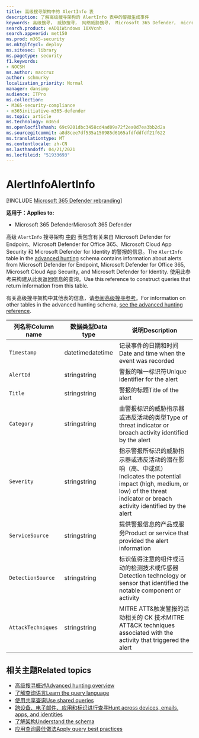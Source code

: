 ```yaml
---
title: 高级搜寻架构中的 AlertInfo 表
description: 了解高级搜寻架构的 AlertInfo 表中的警报生成事件
keywords: 高级搜寻， 威胁搜寻， 网络威胁搜寻， Microsoft 365 Defender， microsoft 365， m365， 搜索， 查询， 遥测， 架构参考， kusto， 表格， 列， 数据类型， 说明， AlertInfo， 警报， 严重性， 类别， MITRE， ATT&CK， Microsoft Defender for Endpoint， Microsoft Defender for Office 365， Microsoft Cloud App Security， MCAS， And Microsoft Defender for Identity
search.product: eADQiWindows 10XVcnh
search.appverid: met150
ms.prod: m365-security
ms.mktglfcycl: deploy
ms.sitesec: library
ms.pagetype: security
f1.keywords:
- NOCSH
ms.author: maccruz
author: schmurky
localization_priority: Normal
manager: dansimp
audience: ITPro
ms.collection:
- M365-security-compliance
- m365initiative-m365-defender
ms.topic: article
ms.technology: m365d
ms.openlocfilehash: 69c9201dbc3458cd4ad09a72f2ea0d7ea3bb2d2a
ms.sourcegitcommit: a8d8cee7df535a150985d6165afdfddfdf21f622
ms.translationtype: MT
ms.contentlocale: zh-CN
ms.lasthandoff: 04/21/2021
ms.locfileid: "51933693"
---
```

# <a name="alertinfo"></a><span data-ttu-id="75174-104">AlertInfo</span><span class="sxs-lookup"><span data-stu-id="75174-104">AlertInfo</span></span>

[!INCLUDE [Microsoft 365 Defender rebranding](../includes/microsoft-defender.md)]


<span data-ttu-id="75174-105">**适用于：**</span><span class="sxs-lookup"><span data-stu-id="75174-105">**Applies to:**</span></span>
- <span data-ttu-id="75174-106">Microsoft 365 Defender</span><span class="sxs-lookup"><span data-stu-id="75174-106">Microsoft 365 Defender</span></span>



<span data-ttu-id="75174-107">高级 `AlertInfo` 搜寻架构 [中的](advanced-hunting-overview.md) 表包含有关来自 Microsoft Defender for Endpoint、Microsoft Defender for Office 365、Microsoft Cloud App Security 和 Microsoft Defender for Identity 的警报的信息。</span><span class="sxs-lookup"><span data-stu-id="75174-107">The `AlertInfo` table in the [advanced hunting](advanced-hunting-overview.md) schema contains information about alerts from Microsoft  Defender for Endpoint, Microsoft Defender for Office 365, Microsoft Cloud App Security, and Microsoft Defender for Identity.</span></span> <span data-ttu-id="75174-108">使用此参考来构建从此表返回信息的查询。</span><span class="sxs-lookup"><span data-stu-id="75174-108">Use this reference to construct queries that return information from this table.</span></span>

<span data-ttu-id="75174-109">有关高级搜寻架构中其他表的信息，请[参阅高级搜寻参考](advanced-hunting-schema-tables.md)。</span><span class="sxs-lookup"><span data-stu-id="75174-109">For information on other tables in the advanced hunting schema, [see the advanced hunting reference](advanced-hunting-schema-tables.md).</span></span>

| <span data-ttu-id="75174-110">列名称</span><span class="sxs-lookup"><span data-stu-id="75174-110">Column name</span></span> | <span data-ttu-id="75174-111">数据类型</span><span class="sxs-lookup"><span data-stu-id="75174-111">Data type</span></span> | <span data-ttu-id="75174-112">说明</span><span class="sxs-lookup"><span data-stu-id="75174-112">Description</span></span> |
|-------------|-----------|-------------|
| `Timestamp` | <span data-ttu-id="75174-113">datetime</span><span class="sxs-lookup"><span data-stu-id="75174-113">datetime</span></span> | <span data-ttu-id="75174-114">记录事件的日期和时间</span><span class="sxs-lookup"><span data-stu-id="75174-114">Date and time when the event was recorded</span></span> |
| `AlertId` | <span data-ttu-id="75174-115">string</span><span class="sxs-lookup"><span data-stu-id="75174-115">string</span></span> | <span data-ttu-id="75174-116">警报的唯一标识符</span><span class="sxs-lookup"><span data-stu-id="75174-116">Unique identifier for the alert</span></span> |
| `Title` | <span data-ttu-id="75174-117">string</span><span class="sxs-lookup"><span data-stu-id="75174-117">string</span></span> | <span data-ttu-id="75174-118">警报的标题</span><span class="sxs-lookup"><span data-stu-id="75174-118">Title of the alert</span></span> |
| `Category` | <span data-ttu-id="75174-119">string</span><span class="sxs-lookup"><span data-stu-id="75174-119">string</span></span> | <span data-ttu-id="75174-120">由警报标识的威胁指示器或违反活动的类型</span><span class="sxs-lookup"><span data-stu-id="75174-120">Type of threat indicator or breach activity identified by the alert</span></span> |
| `Severity` | <span data-ttu-id="75174-121">string</span><span class="sxs-lookup"><span data-stu-id="75174-121">string</span></span> | <span data-ttu-id="75174-122">指示警报所标识的威胁指示器或违反活动的潜在影响（高、中或低）</span><span class="sxs-lookup"><span data-stu-id="75174-122">Indicates the potential impact (high, medium, or low) of the threat indicator or breach activity identified by the alert</span></span> |
| `ServiceSource` | <span data-ttu-id="75174-123">string</span><span class="sxs-lookup"><span data-stu-id="75174-123">string</span></span> | <span data-ttu-id="75174-124">提供警报信息的产品或服务</span><span class="sxs-lookup"><span data-stu-id="75174-124">Product or service that provided the alert information</span></span> |
| `DetectionSource` | <span data-ttu-id="75174-125">string</span><span class="sxs-lookup"><span data-stu-id="75174-125">string</span></span> | <span data-ttu-id="75174-126">标识值得注意的组件或活动的检测技术或传感器</span><span class="sxs-lookup"><span data-stu-id="75174-126">Detection technology or sensor that identified the notable component or activity</span></span> |
| `AttackTechniques` | <span data-ttu-id="75174-127">string</span><span class="sxs-lookup"><span data-stu-id="75174-127">string</span></span> | <span data-ttu-id="75174-128">MITRE ATT&触发警报的活动相关的 CK 技术</span><span class="sxs-lookup"><span data-stu-id="75174-128">MITRE ATT&CK techniques associated with the activity that triggered the alert</span></span> |

## <a name="related-topics"></a><span data-ttu-id="75174-129">相关主题</span><span class="sxs-lookup"><span data-stu-id="75174-129">Related topics</span></span>
- [<span data-ttu-id="75174-130">高级搜寻概述</span><span class="sxs-lookup"><span data-stu-id="75174-130">Advanced hunting overview</span></span>](advanced-hunting-overview.md)
- [<span data-ttu-id="75174-131">了解查询语言</span><span class="sxs-lookup"><span data-stu-id="75174-131">Learn the query language</span></span>](advanced-hunting-query-language.md)
- [<span data-ttu-id="75174-132">使用共享查询</span><span class="sxs-lookup"><span data-stu-id="75174-132">Use shared queries</span></span>](advanced-hunting-shared-queries.md)
- [<span data-ttu-id="75174-133">跨设备、电子邮件、应用和标识进行查寻</span><span class="sxs-lookup"><span data-stu-id="75174-133">Hunt across devices, emails, apps, and identities</span></span>](advanced-hunting-query-emails-devices.md)
- [<span data-ttu-id="75174-134">了解架构</span><span class="sxs-lookup"><span data-stu-id="75174-134">Understand the schema</span></span>](advanced-hunting-schema-tables.md)
- [<span data-ttu-id="75174-135">应用查询最佳做法</span><span class="sxs-lookup"><span data-stu-id="75174-135">Apply query best practices</span></span>](advanced-hunting-best-practices.md)
